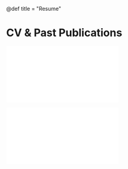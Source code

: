 
@def title = "Resume"

# CV & Past Publications

![CV (PDF)](assets/markus_amano_cv.pdf)	

![Past Publications (PDF)](assets/markus_amano_past_publications.pdf)
